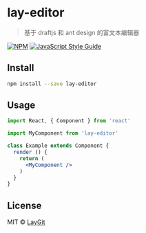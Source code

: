 # lay-editor

> 基于 draftjs 和 ant design 的富文本编辑器

[![NPM](https://img.shields.io/npm/v/lay-editor.svg)](https://www.npmjs.com/package/lay-editor) [![JavaScript Style Guide](https://img.shields.io/badge/code_style-standard-brightgreen.svg)](https://standardjs.com)

## Install

```bash
npm install --save lay-editor
```

## Usage

```jsx
import React, { Component } from 'react'

import MyComponent from 'lay-editor'

class Example extends Component {
  render () {
    return (
      <MyComponent />
    )
  }
}
```

## License

MIT © [LayGit](https://github.com/LayGit)
